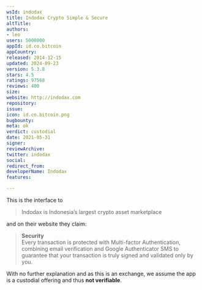 ```yaml
---
wsId: indodax
title: Indodax Crypto Simple & Secure
altTitle: 
authors:
- leo
users: 5000000
appId: id.co.bitcoin
appCountry: 
released: 2014-12-15
updated: 2024-09-23
version: 5.3.8
stars: 4.5
ratings: 97568
reviews: 400
size: 
website: http://indodax.com
repository: 
issue: 
icon: id.co.bitcoin.png
bugbounty: 
meta: ok
verdict: custodial
date: 2021-05-31
signer: 
reviewArchive: 
twitter: indodax
social: 
redirect_from: 
developerName: Indodax
features: 

---
```


This is the interface to

> Indodax is Indonesia’s largest crypto asset marketplace

and on their website they claim:

> **Security**<br>
  Every transaction is protected with Multi-factor Authentication, combining
  email verification and Google Authenticator SMS to guarantee that your
  transaction is truly signed and validated only by you.

With no further explanation and as this is an exchange, we assume the app is a
custodial offering and thus **not verifiable**.